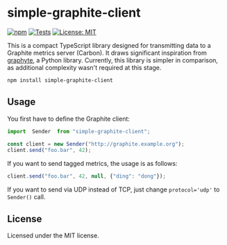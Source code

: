 # simple-graphite-client

[![npm](https://img.shields.io/node/v/v18.18.1)](https://www.npmjs.com/package/simple-graphite-client)
[![Tests](https://github.com/jcanabarro/simple-graphite-client/actions/workflows/test.yml/badge.svg)](https://github.com/jcanabarro/simple-graphite-client/actions/workflows/test.yml)
[![License: MIT](https://img.shields.io/github/license/jcanabarro/simple-graphite-client)](https://github.com/jcanabarro/simple-graphite-client/blob/main/LICENSE)

This is a compact TypeScript library designed for transmitting data to a Graphite metrics server (Carbon).
It draws significant inspiration from [graphyte](https://github.com/benhoyt/graphyte), a Python library.
Currently, this library is simpler in comparison, as additional complexity wasn't required at this stage.

```bash
npm install simple-graphite-client
```

## Usage

You first have to define the Graphite client:

```ts
import  Sender  from "simple-graphite-client";

const client = new Sender("http://graphite.example.org");
client.send("foo.bar", 42);
```

If you want to send tagged metrics, the usage is as follows:

```ts
client.send("foo.bar", 42, null, {"ding": "dong"});
```

If you want to send via UDP instead of TCP, just change `protocol='udp'` to `Sender()` call.

## License

Licensed under the MIT license.
